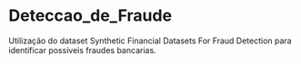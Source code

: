 # Deteccao_de_Fraude
Utilização do dataset Synthetic Financial Datasets For Fraud Detection para identificar possíveis fraudes bancarias. 
